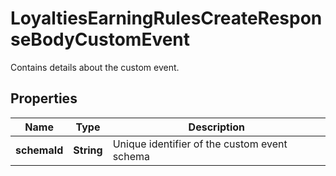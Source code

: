 

# LoyaltiesEarningRulesCreateResponseBodyCustomEvent

Contains details about the custom event.

## Properties

| Name | Type | Description |
|------------ | ------------- | ------------- |
|**schemaId** | **String** | Unique identifier of the custom event schema |



